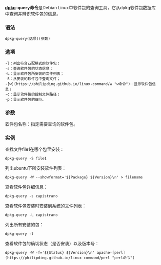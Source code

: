 **[dpkg](https://philipding.github.io/linux-command/dpkg "dpkg命令")-query命令**是Debian Linux中软件包的查询工具，它从dpkg软件包数据库中查询并辨识软件包的信息。

### 语法  

```
dpkg-query(选项)(参数)
```

### 选项  

```
-l：列出符合匹配模式的软件包；
-s：查询软件包的状态信息；
-L：显示软件包所安装的文件列表；
-S：从安装的软件包中查询文件；
-[w](https://philipding.github.io/linux-command/w "w命令")：显示软件包信息；
-c：显示软件包的控制文件路径；
-p：显示软件包的细节。
```

### 参数  

软件包名称：指定需要查询的软件包。

### 实例  

查找文件file1在哪个包里安装：

```
dpkg-query -S file1
```

列出ubuntu下所安装软件列表：

```
dpkg-query -W --showformat='${Package} ${Version}\n' > filename
```

查看软件包详细信息：

```
dpkg-query -s capistrano
```

查看软件包安装时安装到系统的文件列表：

```
dpkg-query -L capistrano
```

列出所有安装的包：

```
dpkg-query -l
```

查看软件包的确切状态（是否安装）以及版本号：

```
dpkg-query -W -f='${Status} ${Version}\n' apache-[perl](https://philipding.github.io/linux-command/perl "perl命令")
```